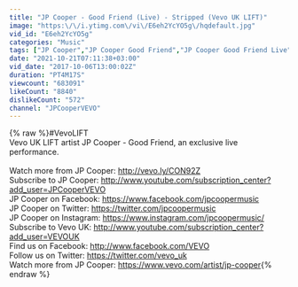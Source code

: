 ```yaml
---
title: "JP Cooper - Good Friend (Live) - Stripped (Vevo UK LIFT)"
image: "https:\/\/i.ytimg.com\/vi\/E6eh2YcYO5g\/hqdefault.jpg"
vid_id: "E6eh2YcYO5g"
categories: "Music"
tags: ["JP Cooper","JP Cooper Good Friend","JP Cooper Good Friend Live"]
date: "2021-10-21T07:11:38+03:00"
vid_date: "2017-10-06T13:00:02Z"
duration: "PT4M17S"
viewcount: "683091"
likeCount: "8840"
dislikeCount: "572"
channel: "JPCooperVEVO"
---
```

{% raw %}#VevoLIFT<br />Vevo UK LIFT artist JP Cooper - Good Friend, an exclusive live performance. <br /><br />Watch more from JP Cooper: <a rel="nofollow" target="blank" href="http://vevo.ly/CON92Z">http://vevo.ly/CON92Z</a> <br />Subscribe to JP Cooper: <a rel="nofollow" target="blank" href="http://www.youtube.com/subscription_center?add_user=JPCooperVEVO">http://www.youtube.com/subscription_center?add_user=JPCooperVEVO</a> <br />JP Cooper on Facebook: <a rel="nofollow" target="blank" href="https://www.facebook.com/jpcoopermusic">https://www.facebook.com/jpcoopermusic</a> <br />JP Cooper on Twitter: <a rel="nofollow" target="blank" href="https://twitter.com/jpcoopermusic">https://twitter.com/jpcoopermusic</a> <br />JP Cooper on Instagram: <a rel="nofollow" target="blank" href="https://www.instagram.com/jpcoopermusic/">https://www.instagram.com/jpcoopermusic/</a> <br />Subscribe to Vevo UK: <a rel="nofollow" target="blank" href="http://www.youtube.com/subscription_center?add_user=VEVOUK">http://www.youtube.com/subscription_center?add_user=VEVOUK</a> <br />Find us on Facebook: <a rel="nofollow" target="blank" href="http://www.facebook.com/VEVO">http://www.facebook.com/VEVO</a> <br />Follow us on Twitter: <a rel="nofollow" target="blank" href="https://twitter.com/vevo_uk">https://twitter.com/vevo_uk</a> <br />Watch more from JP Cooper: <a rel="nofollow" target="blank" href="https://www.vevo.com/artist/jp-cooper">https://www.vevo.com/artist/jp-cooper</a>{% endraw %}
